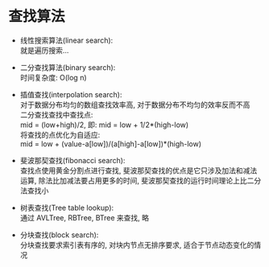 # 查找算法
- 线性搜索算法(linear search):  
就是遍历搜索...

- 二分查找算法(binary search):  
时间复杂度: O(log n)

- 插值查找(interpolation search):   
对于数据分布均匀的数组查找效率高, 对于数据分布不均匀的效率反而不高  
二分查找查找中查找点:   
mid = (low+high)/2, 即: mid = low + 1/2*(high-low)  
将查找的点优化为自适应:   
mid = low + (value-a[low])/(a[high]-a[low])*(high-low)  

- 斐波那契查找(fibonacci search):  
查找点使用黄金分割点进行查找, 斐波那契查找的优点是它只涉及加法和减法运算, 除法比加减法要占用更多的时间, 斐波那契查找的运行时间理论上比二分法查找小  

- 树表查找(Tree table lookup):  
通过 AVLTree, RBTree, BTree 来查找, 略  

- 分块查找(block search):  
分块查找要求索引表有序的, 对块内节点无排序要求, 适合于节点动态变化的情况
